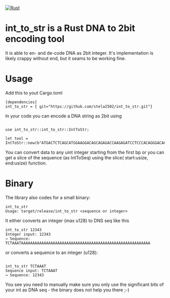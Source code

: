[![Rust](https://github.com/stela2502/int_to_str/actions/workflows/rust.yml/badge.svg?branch=main)](https://github.com/stela2502/int_to_str/actions/workflows/rust.yml)

# int_to_str is a Rust DNA to 2bit encoding tool

It is able to en- and de-code DNA as 2bit integer. It's implementation is likely crappy without end, but it seams to be working fine.

# Usage


Add this to yout Cargo.toml
```
[dependencies]
int_to_str = { git="https://github.com/stela2502/int_to_str.git"}
```

In your code you can encode a DNA string as 2bit using

```

use int_to_str::int_to_str::IntToStr;

let tool = IntToStr::new(b"ATGACTCTCAGCATGGAAGGACAGCAGAGACCAAGAGATCCTCCCACAGGGACACTACCTCTGGGCCTGGGATAC");
```

You can convert data to any uint integer starting from the first bp or you can get a slice of the sequence (as IntToSeq) using the slice( start:usize, end:usize) function.

# Binary

The library also codes for a small binary:

```
int_to_str 
Usage: target/release/int_to_str <sequence or integer>
```

It either converts an integer (max u128) to DNS seq like this

```
int_to_str 12343
Integer input: 12343
→ Sequence: TCTAAATAAAAAAAAAAAAAAAAAAAAAAAAAAAAAAAAAAAAAAAAAAAAAAAAAAAAAAAAA
```

or converts a sequence to an integer (u128):
```

int_to_str TCTAAAT
Sequence input: TCTAAAT
→ Sequence: 12343

```

You see you need to manually make sure you only use the significant bits of your int as DNA seq - the binary does not help you there ;-)
